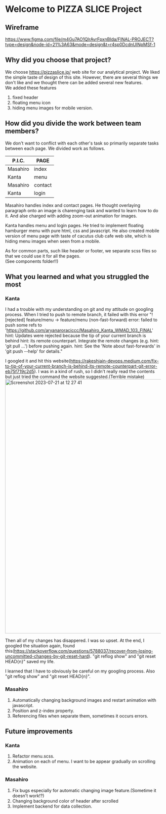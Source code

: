 # Welcome to PIZZA SLICE Project

## Wireframe
https://www.figma.com/file/m4Gu7AO1QlrAvrFpxnBIda/FINAL-PROJECT?type=design&node-id=21%3A63&mode=design&t=r4sp0DcdnUINpMSf-1

## Why did you choose that project?

We choose https://pizzaslice.jp/ web site for our analytical project.
We liked the simple taste of design of this site.
However, there are several things we don't like and we thought there can be added several new features.  
We added these features

1. fixed header
2. floating menu icon
3. hiding menu images for mobile version.

## How did you divide the work between team members?

We don't want to conflict with each other's task so primarily separate tasks between each page. We divided work as follows.

| P.I.C.   | PAGE    |
| -------- | ------- |
| Masahiro | index   |
| Kanta    | menu    |
| Masahiro | contact |
| Kanta    | login   |

Masahiro handles index and contact pages. He thought overlaying paragraph onto an image is charenging task and wanted to learn how to do it. And alse charged with adding zoom-out animation for images.

Kanta handles menu and login pages. He tried to implement floating hamburger menu with pure html, css and javascript. He also created mobile version of menu page with taste of cacutus club cafe web site, which is hiding menu images when seen from a mobile.

As for common parts, such like header or footer, we separate scss files so that we could use it for all the pages.  
(See components folder!!)

## What you learned and what you struggled the most

### Kanta
 
I had a trouble with my understanding on git and my attitude on googling process.
When I tried to push to remote branch, it failed with this error 
"! [rejected] feature/menu -> feature/menu (non-fast-forward) error: failed to push some refs to 'https://github.com/aryanaroraciccc/Masahiro_Kanta_WMAD_103_FINAL' hint: Updates were rejected because the tip of your current branch is behind hint: its remote counterpart. Integrate the remote changes (e.g. hint: 'git pull ...') before pushing again. hint: See the 'Note about fast-forwards' in 'git push --help' for details."

I googled it and hit this website(https://rakeshjain-devops.medium.com/fix-to-tip-of-your-current-branch-is-behind-its-remote-counterpart-git-error-eb75f719c2d5). 
I was in a kind of rush, so I didn't really read the contents but just tried the command the website suggested.(Terrible mistake)
<img width="822" alt="Screenshot 2023-07-21 at 12 27 41" src="https://github.com/aryanaroraciccc/Masahiro_Kanta_WMAD_103_FINAL/assets/99339182/aab6e138-3057-474d-b4ae-1e590f763e88">

Then all of my changes has disappered. I was so upset. 
At the end, I googled the situation again, found this(https://stackoverflow.com/questions/5788037/recover-from-losing-uncommitted-changes-by-git-reset-hard). "git reflog show" and "git reset HEAD{n}" saved my life.

I learned that I have to obviously be careful on my googling process. Also "git reflog show" and "git reset HEAD{n}".

### Masahiro

1. Automatically changing background images and restart animation with javascript.
2. Position and z-index property.
3. Referencing files when separate them, sometimes it occurs errors.

## Future improvements

### Kanta
1. Refactor menu.scss. 
2. Animation on each of menu. I want to be appear gradually on scrolling the website.

### Masahiro

1. Fix bugs especially for automatic changing image feature.(Sometime it doesn't work!?)
2. Changing background color of header after scrolled
3. Implement backend for data collection.

